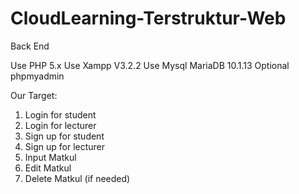 # CloudLearning-Terstruktur-Web
Back End

Use PHP 5.x
Use Xampp V3.2.2
Use Mysql MariaDB 10.1.13
Optional phpmyadmin

Our Target:
1. Login for student
2. Login for lecturer
3. Sign up for student
4. Sign up for lecturer
5. Input Matkul
6. Edit Matkul
7. Delete Matkul (if needed)
